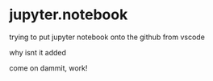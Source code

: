 ﻿# jupyter.notebook

trying to put jupyter notebook onto the github from vscode

why isnt it added

come on dammit, work!
